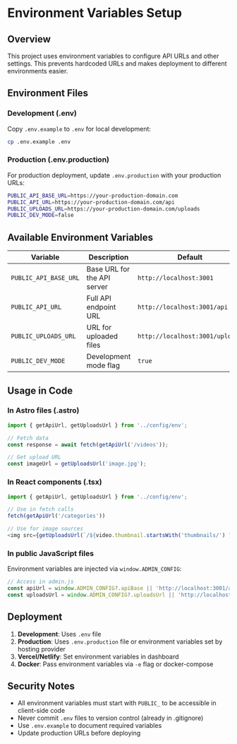 # Environment Variables Setup

## Overview
This project uses environment variables to configure API URLs and other settings. This prevents hardcoded URLs and makes deployment to different environments easier.

## Environment Files

### Development (.env)
Copy `.env.example` to `.env` for local development:
```bash
cp .env.example .env
```

### Production (.env.production)
For production deployment, update `.env.production` with your production URLs:
```bash
PUBLIC_API_BASE_URL=https://your-production-domain.com
PUBLIC_API_URL=https://your-production-domain.com/api
PUBLIC_UPLOADS_URL=https://your-production-domain.com/uploads
PUBLIC_DEV_MODE=false
```

## Available Environment Variables

| Variable | Description | Default |
|----------|-------------|----------|
| `PUBLIC_API_BASE_URL` | Base URL for the API server | `http://localhost:3001` |
| `PUBLIC_API_URL` | Full API endpoint URL | `http://localhost:3001/api` |
| `PUBLIC_UPLOADS_URL` | URL for uploaded files | `http://localhost:3001/uploads` |
| `PUBLIC_DEV_MODE` | Development mode flag | `true` |

## Usage in Code

### In Astro files (.astro)
```typescript
import { getApiUrl, getUploadsUrl } from '../config/env';

// Fetch data
const response = await fetch(getApiUrl('/videos'));

// Get upload URL
const imageUrl = getUploadsUrl('image.jpg');
```

### In React components (.tsx)
```typescript
import { getApiUrl, getUploadsUrl } from '../config/env';

// Use in fetch calls
fetch(getApiUrl('/categories'))

// Use for image sources
<img src={getUploadsUrl(`/${video.thumbnail.startsWith('thumbnails/') ? video.thumbnail : `thumbnails/${video.thumbnail}`}`)} />
```

### In public JavaScript files
Environment variables are injected via `window.ADMIN_CONFIG`:
```javascript
// Access in admin.js
const apiUrl = window.ADMIN_CONFIG?.apiBase || 'http://localhost:3001/api';
const uploadsUrl = window.ADMIN_CONFIG?.uploadsUrl || 'http://localhost:3001/uploads';
```

## Deployment

1. **Development**: Uses `.env` file
2. **Production**: Uses `.env.production` file or environment variables set by hosting provider
3. **Vercel/Netlify**: Set environment variables in dashboard
4. **Docker**: Pass environment variables via `-e` flag or docker-compose

## Security Notes

- All environment variables must start with `PUBLIC_` to be accessible in client-side code
- Never commit `.env` files to version control (already in .gitignore)
- Use `.env.example` to document required variables
- Update production URLs before deploying